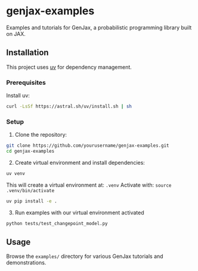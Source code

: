 # genjax-examples

Examples and tutorials for GenJax, a probabilistic programming library built on JAX.

## Installation

This project uses [uv](https://docs.astral.sh/uv/) for dependency management.

### Prerequisites

Install uv:

```bash
curl -LsSf https://astral.sh/uv/install.sh | sh
```

### Setup

1. Clone the repository:

```bash
git clone https://github.com/yourusername/genjax-examples.git
cd genjax-examples
```

2. Create virtual environment and install dependencies:

```bash
uv venv
```

This will create a virtual environment at: `.venv`
Activate with: `source .venv/bin/activate`

```bash
uv pip install -e .
```

3. Run examples with our virtual environment activated

```bash
python tests/test_changepoint_model.py
```

## Usage

Browse the `examples/` directory for various GenJax tutorials and demonstrations.
